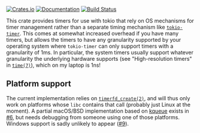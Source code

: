 [![Crates.io](https://img.shields.io/crates/v/tokio-os-timer.svg)](https://crates.io/crates/tokio-os-timer)
[![Documentation](https://docs.rs/tokio-os-timer/badge.svg)](https://docs.rs/tokio-os-timer/)
[![Build Status](https://travis-ci.com/jonhoo/tokio-os-timer.svg?branch=master)](https://travis-ci.com/jonhoo/tokio-os-timer)

This crate provides timers for use with tokio that rely on OS mechanisms
for timer management rather than a separate timing mechanism like
[`tokio-timer`]. This comes at somewhat increased overhead if you have
many timers, but allows the timers to have any granularity supported by
your operating system where `tokio-timer` can only support timers with a
granularity of 1ms. In particular, the system timers usually support
whatever granularity the underlying hardware supports (see
"High-resolution timers" in [`time(7)`]), which on my laptop is 1ns!

## Platform support

The current implementation relies on [`timerfd_create(2)`], and will
thus only work on platforms whose `libc` contains that call (probably
just Linux at the moment). A partial macOS/BSD implementation based on
[kqueue] exists in
[#6](https://github.com/jonhoo/tokio-os-timer/pull/6), but needs
debugging from someone using one of those platforms. Windows support is
sadly unlikely to appear
([#9](https://github.com/jonhoo/tokio-os-timer/issues/9)).

  [`tokio-timer`]: https://docs.rs/tokio-timer/
  [`timerfd_create(2)`]: https://linux.die.net/man/2/timerfd_settime
  [kqueue]: https://man.openbsd.org/kqueue.2
  [`time(7)`]: https://linux.die.net/man/7/time
